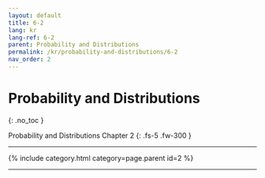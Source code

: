 ```yaml
---
layout: default
title: 6-2
lang: kr
lang-ref: 6-2
parent: Probability and Distributions
permalink: /kr/probability-and-distributions/6-2
nav_order: 2
---
```


# Probability and Distributions
{: .no_toc }


Probability and Distributions Chapter 2
{: .fs-5 .fw-300 }

---

{% include category.html category=page.parent id=2 %}

---


